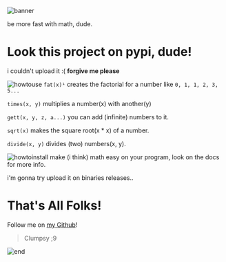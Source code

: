 ![banner](https://user-images.githubusercontent.com/50596634/58734349-9aca6300-83cd-11e9-82ba-e15206585f35.png)

be more fast with math, dude.

# Look this project on pypi, dude!
i couldn't upload it :(
**forgive me please**

![howtouse](https://user-images.githubusercontent.com/50596634/58734348-9a31cc80-83cd-11e9-868a-a122be79576c.png)
`fat(x)¹` creates the factorial for a number like `0, 1, 1, 2, 3, 5...` 

`times(x, y)` multiplies a number(x) with another(y)

`gett(x, y, z, a...)` you can add (infinite) numbers to it.

`sqrt(x)` makes the square root(x * x) of a number.

`divide(x, y)` divides (two) numbers(x, y). 

![howtoinstall](https://user-images.githubusercontent.com/50596634/58734347-9a31cc80-83cd-11e9-8b2f-5dc09aae87dc.png)
make (i think) math easy on your program,
look on the docs for more info.

i'm gonna try upload it on binaries releases..
# That's All Folks!
Follow me on [my Github](https://github.com/alexandertheNotGreat)!
> Clumpsy ;9

![end](https://user-images.githubusercontent.com/50596634/58734346-9a31cc80-83cd-11e9-93b2-279648802dd1.png)
